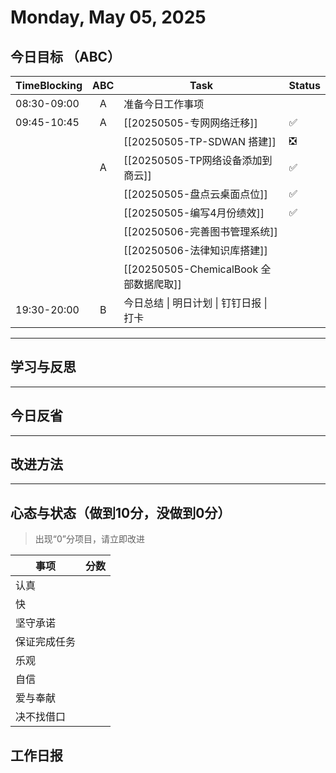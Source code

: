 # Monday, May 05, 2025

## 今日目标 （ABC）

| TimeBlocking | ABC | Task                                     | Status |
| ------------ | :-: | ---------------------------------------- | ------ |
| 08:30-09:00  |  A  | 准备今日工作事项                         |        |
| 09:45-10:45  |  A  | [[20250505-专网网络迁移]]                | ✅     |
|              |     | [[20250505-TP-SDWAN 搭建]]               | ❎     |
|              |  A  | [[20250505-TP网络设备添加到商云]]        | ✅     |
|              |     | [[20250505-盘点云桌面点位]]              | ✅     |
|              |     | [[20250505-编写4月份绩效]]               | ✅     |
|              |     | [[20250506-完善图书管理系统]]            |        |
|              |     | [[20250506-法律知识库搭建]]              |        |
|              |     | [[20250505-ChemicalBook 全部数据爬取]]   |        |
| 19:30-20:00  |  B  | 今日总结 \| 明日计划 \| 钉钉日报 \| 打卡 |        |

---

## 学习与反思

---

## 今日反省

---

## 改进方法

---

## 心态与状态（做到10分，没做到0分）

> 出现“0”分项目，请立即改进

| 事项         | 分数 |
| ------------ | ---- |
| 认真         |      |
| 快           |      |
| 坚守承诺     |      |
| 保证完成任务 |      |
| 乐观         |      |
| 自信         |      |
| 爱与奉献     |      |
| 决不找借口   |      |

## 工作日报
